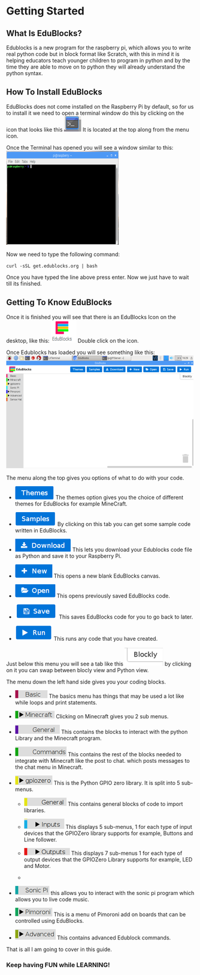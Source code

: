 # Getting Started

## What Is EduBlocks?
Edublocks is a new program for the raspberry pi, which allows you to write real python code but in block format like Scratch, with this in mind it is helping educators teach younger children to program in python and by the time they are able to move on to
python they will already understand the python syntax.

## How To Install EduBlocks
EduBlocks does not come installed on the Raspberry Pi by default, so for us to install it we need to open a terminal window do this by clicking on the icon that looks like this ![Terminal Icon](Images/Terminal.png) It is located at the top along from the menu icon.

Once the Terminal has opened you will see a window similar to this: ![Terminal Window](Images/Terminal_Window.png)

Now we need to type the following command:

```
curl -sSL get.edublocks.org | bash
```
Once you have typed the line above press enter. Now we just have to wait till its finished.

## Getting To Know EduBlocks
Once it is finished you will see that there is an EduBlocks Icon on the desktop, like this: ![EduBlocks Icon](Images/EduBlocks.png) Double click on the icon.

Once Edublocks has loaded you will see something like this: ![EduBlocks Window](Images/EduBlocks_Window.png)

The menu along the top gives you options of what to do with your code.

* ![Themes](Images/Themes.png) The themes option gives you the choice of different themes for EduBlocks for example MineCraft.

* ![Samples](Images/Samples.png) By clicking on this tab you can get some sample code written in EduBlocks.

* ![Download](Images/Downloads.png) This lets you download your Edublocks code file as Python and save it to your Raspberry Pi.

* ![New](Images/New.png) This opens a new blank EduBlocks canvas.

* ![Open](Images/Open.png) This opens previously saved EduBlocks code.

* ![Save](Images/Save.png) This saves EduBlocks code for you to go back to later.

* ![Run](Images/Run.png) This runs any code that you have created.

Just below this menu you will see a tab  like this ![tab](Images/Tab.png) by clicking on it you can swap between blocly view and Python view.

The menu down the left hand side gives you your coding blocks.

* ![Basic menu](Images/Basic.png) The basics menu has things that may be used a lot like while loops and print statements.

* ![Minecraft Menu](Images/Minecraft.png) Clicking on Minecraft gives you 2 sub menus.

 * ![General](Images/General.png) This contains the blocks to interact with the python Library and the Minecraft program.

 * ![Commands](Images/Commands.png) This contains the rest of the blocks needed to integrate with Minecraft like the post to chat. which posts messages to the chat menu in Minecraft.

* ![GPIO Zero](Images/GPIO_Zero.png) This is the Python GPIO zero library. It is split into 5 sub-menus.

  * ![General](Images/General_Zero.png) This contains general blocks of code to import libraries.

  * ![Inputs](Images/Inputs.png) This displays 5 sub-menus, 1 for each type of input devices that the GPIOZero library supports for example, Buttons and Line follower.

  * ![Outputs](Images/Outputs.png) This displays 7 sub-menus 1 for each type of output devices that the GPIOZero Library supports for example, LED and Motor.

  * ![]()
* ![Sonic pi](Images/Sonic_Pi.png) this allows you to interact with the sonic pi program which allows you to live code music.

* ![Pimoroni](Images/Pimoroni.png) This is a menu of Pimoroni add on boards that can be controlled using EduBlocks.

* ![Advanced](Images/Advanced.png) This contains advanced Edublock commands.

That is all I am going to cover in this guide.

### Keep having FUN while LEARNING!  
